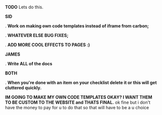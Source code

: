 **TODO**
Lets do this.

**SID**

. **Work on making own code templates instead of iframe from carbon;**

. **WHATEVER ELSE BUG FIXES;**

. **ADD MORE COOL __EFFECTS__ TO PAGES :)**


**JAMES**

. **Write ALL of the docs**

**BOTH**

. **When you're done with an item on your checklist delete it or this will get cluttered quickly.**

**IM GOING TO MAKE MY OWN CODE TEMPLATES OKAY? I WANT THEM TO BE CUSTOM TO THE WEBSITE and THATS FINAL.** ok fine but i don't have the money to pay for u to do that so that will have to be a u choice
